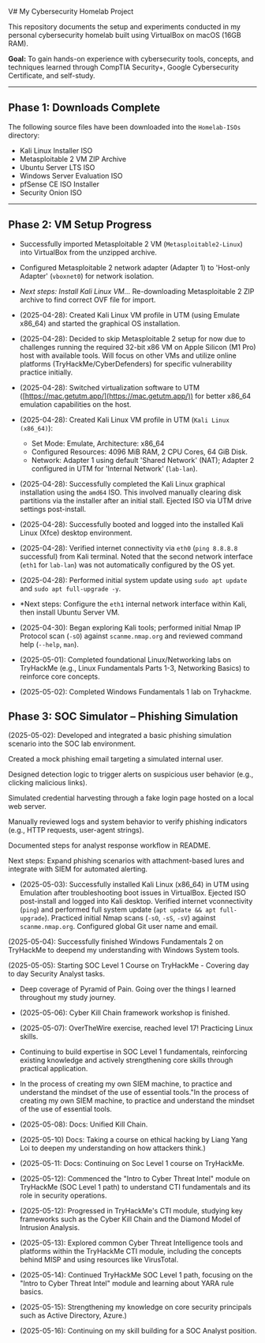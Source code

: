 V# My Cybersecurity Homelab Project

This repository documents the setup and experiments conducted in my personal cybersecurity homelab built using VirtualBox on macOS (16GB RAM).

**Goal:** To gain hands-on experience with cybersecurity tools, concepts, and techniques learned through CompTIA Security+, Google Cybersecurity Certificate, and self-study.

---

## Phase 1: Downloads Complete

The following source files have been downloaded into the `Homelab-ISOs` directory:
* Kali Linux Installer ISO
* Metasploitable 2 VM ZIP Archive
* Ubuntu Server LTS ISO
* Windows Server Evaluation ISO
* pfSense CE ISO Installer
* Security Onion ISO

---

## Phase 2: VM Setup Progress

* Successfully imported Metasploitable 2 VM (`Metasploitable2-Linux`) into VirtualBox from the unzipped archive.
* Configured Metasploitable 2 network adapter (Adapter 1) to 'Host-only Adapter' (`vboxnet0`) for network isolation.
* *Next steps: Install Kali Linux VM...*
Re-downloading Metasploitable 2 ZIP archive to find correct OVF file for import.

* (2025-04-28): Created Kali Linux VM profile in UTM (using Emulate x86_64) and started the graphical OS installation.
* (2025-04-28): Decided to skip Metasploitable 2 setup for now due to challenges running the required 32-bit x86 VM on Apple Silicon (M1 Pro) host with available tools. Will focus on other VMs and utilize 
online platforms (TryHackMe/CyberDefenders) for specific vulnerability practice initially.
* (2025-04-28): Switched virtualization software to UTM ([https://mac.getutm.app/](https://mac.getutm.app/)) for better x86_64 emulation capabilities on the host.
* (2025-04-28): Created Kali Linux VM profile in UTM (`Kali Linux (x86_64)`):
    * Set Mode: Emulate, Architecture: x86_64
    * Configured Resources: 4096 MiB RAM, 2 CPU Cores, 64 GiB Disk.
    * Network: Adapter 1 using default 'Shared Network' (NAT); Adapter 2 configured in UTM for 'Internal Network' (`lab-lan`).
* (2025-04-28): Successfully completed the Kali Linux graphical installation using the `amd64` ISO. This involved manually clearing disk partitions via the installer after an initial stall. Ejected ISO via 
UTM drive settings post-install.
* (2025-04-28): Successfully booted and logged into the installed Kali Linux (Xfce) desktop environment.
* (2025-04-28): Verified internet connectivity via `eth0` (`ping 8.8.8.8` successful) from Kali terminal. Noted that the second network interface (`eth1` for `lab-lan`) was not automatically configured by the 
OS yet.
* (2025-04-28): Performed initial system update using `sudo apt update` and `sudo apt full-upgrade -y`.
* *Next steps: Configure the `eth1` internal network interface within Kali, then install Ubuntu Server VM.
* (2025-04-30): Began exploring Kali tools; performed initial Nmap IP Protocol scan (`-sO`) against `scanme.nmap.org` and reviewed command help (`--help`, `man`).
* (2025-05-01): Completed foundational Linux/Networking labs on TryHackMe (e.g., Linux Fundamentals Parts 1-3, Networking Basics) to reinforce core concepts.
* (2025-05-02): Completed Windows Fundamentals 1 lab on Tryhackme.

## Phase 3: SOC Simulator – Phishing Simulation
(2025-05-02): Developed and integrated a basic phishing simulation scenario into the SOC lab environment.

Created a mock phishing email targeting a simulated internal user.

Designed detection logic to trigger alerts on suspicious user behavior (e.g., clicking malicious links).

Simulated credential harvesting through a fake login page hosted on a local web server.

Manually reviewed logs and system behavior to verify phishing indicators (e.g., HTTP requests, user-agent strings).

Documented steps for analyst response workflow in README.

Next steps: Expand phishing scenarios with attachment-based lures and integrate with SIEM for automated alerting.

* (2025-05-03): Successfully installed Kali Linux (x86_64) in UTM using Emulation after troubleshooting boot issues in VirtualBox. Ejected ISO post-install and logged into Kali desktop. Verified internet 
vconnectivity (`ping`) and performed full system update (`apt update && apt full-upgrade`). Practiced initial Nmap scans (`-sO`, `-sS`, `-sV`) against `scanme.nmap.org`. Configured global Git user name and 
email.

(2025-05-04): Successfully finished Windows Fundamentals 2 on TryHackMe to deepend my understanding with Windows System tools. 

(2025-05-05): Starting SOC Level 1 Course on TryHackMe - Covering day to day Security Analyst tasks.

* Deep coverage of Pyramid of Pain. Going over the things I learned throughout my study journey. 


* (2025-05-06): Cyber Kill Chain framework workshop is finished. 

* (2025-05-07): OverTheWire exercise, reached level 17! Practicing Linux skills.
* Continuing to build expertise in SOC Level 1 fundamentals, reinforcing existing knowledge and actively strengthening core skills through practical application.
* In the process of creating my own SIEM machine, to practice and understand the mindset of the use of essential tools."In the process of creating my own SIEM machine, to practice and understand the mindset 
of the use of essential tools.

* (2025-05-08): Docs: Unified Kill Chain.
* (2025-05-10) Docs: Taking a course on ethical hacking by Liang Yang Loi to deepen my understanding on how attackers think.)
* (2025-05-11: Docs: Continuing on Soc Level 1 course on TryHackMe.
* (2025-05-12): Commenced the "Intro to Cyber Threat Intel" module on TryHackMe (SOC Level 1 path) to understand CTI fundamentals and its role in security operations.
* (2025-05-12): Progressed in TryHackMe's CTI module, studying key frameworks such as the Cyber Kill Chain and the Diamond Model of Intrusion Analysis.
* (2025-05-13): Explored common Cyber Threat Intelligence tools and platforms within the TryHackMe CTI module, including the concepts behind MISP and using resources like VirusTotal.
* (2025-05-14): Continued TryHackMe SOC Level 1 path, focusing on the "Intro to Cyber Threat Intel" module and learning about YARA rule basics.
* (2025-05-15): Strengthening my knowledge on core security principals such as Active Directory, Azure.)

* (2025-05-16): Continuing on my skill building for a SOC Analyst position. 
